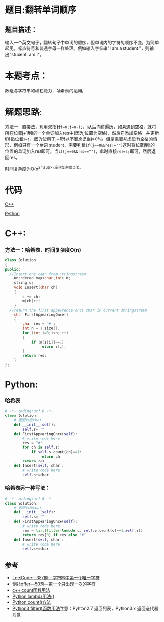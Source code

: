 # 题目:翻转单词顺序
## 题目描述：
输入一个英文句子，翻转句子中单词的顺序，但单词内的字符的顺序不变。为简单起见，标点符号和普通字母一样处理。例如输入字符串"I am a student."，则输出"student. am I"。


# 本题考点：
  
  数组与字符串的编程能力，哈希表的运用。
  
# 解题思路:
  方法一：直接法，利用双指针``i=n;j=n-1;``，j从后向前遍历，如果遇到空格，就将所在位置j+1到i的一个单词加入res中(因为j位置为空格)，然后在添加空格，并更新i所指位置``i=j``，因为使用了j+1所以不要忘记当j=0时。但是需要考虑没有空格的情形，例如只有一个单词 student，需要判断``if(j==0&&res!="")``这时将位置j到i的位置的单词加入res即可。当``if(j==0&&res=="")``，此时直接``res=s;``即可，然后返回res。
  
  时间复杂度为O(n<sup>2<\sup>),空间复杂度O(1)。  
# 代码

[C++](./ReverseWordsInSentence.cpp)

[Python](./ReverseWordsInSentence.py)

# C++: 
### 方法一：哈希表，时间复杂度O(n)
```c++
class Solution
{
public:
  //Insert one char from stringstream
    unordered_map<char,int> m;
    string s;
    void Insert(char ch)
    {
        s += ch;
        m[ch]++;
    }
  //return the first appearence once char in current stringstream
    char FirstAppearingOnce()
    {
        char res = '#';
        int n = s.size();
        for (int i=0;i<n;i++)
        {
            if (m[s[i]]==1)
                return s[i];
        }
        return res;
    }
};
```
# Python:
### 哈希表
```python
# -*- coding:utf-8 -*-
class Solution:
    # 返回对应char
    def __init__(self):
        self.s= ""
    def FirstAppearingOnce(self):
        # write code here
        res = "#"
        for ch in self.s:
            if self.s.count(ch)==1:
                return ch
        return res
    def Insert(self, char):
        # write code here
        self.s+=char
```
### 哈希表另一种写法：
```python
# -*- coding:utf-8 -*-
class Solution:
    # 返回对应char
    def __init__(self):
        self.s= ""
    def FirstAppearingOnce(self):
        # write code here
        res = list(filter(lambda c: self.s.count(c)==1,self.s))
        return res[0] if res else "#"
    def Insert(self, char):
        # write code here
        self.s+=char
```

## 参考
  -  [LeetCode—387题—字符串中第一个唯一字符](https://github.com/bryceustc/LeetCode_Note/blob/master/cpp/First-Unique-Character-In-A-String/README.md)
  -  [剑指offer—50题—第一个只出现一次的字符](https://github.com/bryceustc/CodingInterviews/blob/master/FirstNotRepeatingChar/README.md)
  -  [c++ count函数用法](https://blog.csdn.net/qq_36122764/article/details/82429976)
  -  [Python lambda用法()](https://blog.csdn.net/u011630575/article/details/79450225)
  -  [Python count()方法](https://www.runoob.com/python/att-string-count.html)
  -  [Python3 filter()函数用法](https://www.runoob.com/python3/python3-func-filter.html)注意：Pyhton2.7 返回列表，Python3.x 返回迭代器对象
  
  



